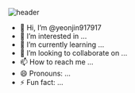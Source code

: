 
![header](https://capsule-render.vercel.app/api?type=wave&color=auto&height=300&section=header&text=capsule%20render&fontSize=90)


- 👋 Hi, I’m @yeonjin917917
- 👀 I’m interested in ...
- 🌱 I’m currently learning ...
- 💞️ I’m looking to collaborate on ...
- 📫 How to reach me ...
- 😄 Pronouns: ...
- ⚡ Fun fact: ...



